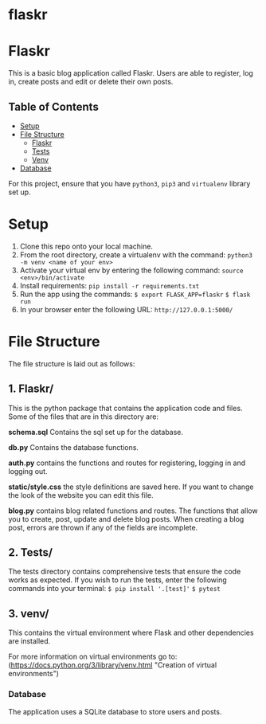 # flaskr
# Flaskr
This is a basic blog application called Flaskr. Users are able to register, log in, create posts and edit or delete their own posts. 

## Table of Contents
* [Setup](#setup)
* [File Structure](#file-structure)
    * [Flaskr](#flaskr)
    * [Tests](#tests)
    * [Venv](#venv)
* [Database](#database)


For this project, ensure that you have `python3`, `pip3` and `virtualenv` library set up.
# Setup
1. Clone this repo onto your local machine.
2. From the root directory, create a virtualenv with the command:
    `python3 -m venv <name of your env>`
3. Activate your virtual env by entering the following command:
    `source <env>/bin/activate`
3. Install requirements:
    `pip install -r requirements.txt`
4. Run the app using the commands:
    `$ export FLASK_APP=flaskr`
    `$ flask run`
5. In your browser enter the following URL:
    `http://127.0.0.1:5000/`







# File Structure   
The file structure is laid out as follows:
## 1. Flaskr/
This is the python package that contains the application code and files. Some of the files that are in this directory are: 


**schema.sql** Contains the sql set up for the database.


**db.py**  Contains the database functions. 


**auth.py** contains the functions and routes for registering, logging in and logging out. 


**static/style.css** the style definitions are saved here. If you want to change the look of the website you can edit this file.


**blog.py** contains blog related functions and routes. The functions that allow you to create, post, update and delete blog posts. 
When creating a blog post, errors are thrown if any of the fields are incomplete. 

## 2. Tests/
The tests directory contains comprehensive tests that ensure the code works as expected.
If you wish to run the tests, enter the following commands into your terminal:
`$ pip install '.[test]'`
`$ pytest`

## 3. venv/
This contains the virtual environment where Flask and other dependencies are installed. 


For more information on virtual environments go to: (https://docs.python.org/3/library/venv.html "Creation of virtual environments")

### Database
The application uses a SQLite database to store users and posts. 



